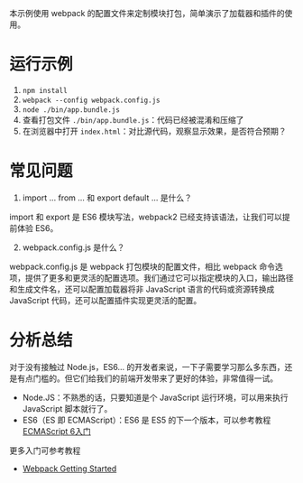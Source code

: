 本示例使用 webpack 的配置文件来定制模块打包，简单演示了加载器和插件的使用。

# 运行示例
1. `npm install`
2. `webpack --config webpack.config.js`
3. `node ./bin/app.bundle.js`
4. 查看打包文件 `./bin/app.bundle.js`：代码已经被混淆和压缩了
4. 在浏览器中打开 `index.html`：对比源代码，观察显示效果，是否符合预期？

# 常见问题
1. import ... from ... 和 export default ... 是什么？

  import 和 export 是 ES6 模块写法，webpack2 已经支持该语法，让我们可以提前体验 ES6。

2. webpack.config.js 是什么？

  webpack.config.js 是 webpack 打包模块的配置文件，相比 webpack 命令选项，提供了更多和更灵活的配置选项。我们通过它可以指定模块的入口，输出路径和生成文件名，还可以配置加载器将非 JavaScript 语言的代码或资源转换成 JavaScript 代码，还可以配置插件实现更灵活的配置。

# 分析总结
对于没有接触过 Node.js，ES6... 的开发者来说，一下子需要学习那么多东西，还是有点门槛的。但它们给我们的前端开发带来了更好的体验，非常值得一试。

- Node.JS：不熟悉的话，只要知道是个 JavaScript 运行环境，可以用来执行 JavaScript 脚本就行了。
- ES6（ES 即 ECMAScript）：ES6 是 ES5 的下一个版本，可以参考教程 [ECMAScript 6入门](http://es6.ruanyifeng.com/)

更多入门可参考教程

- [Webpack Getting Started](https://webpack.js.org/guides/get-started/)

